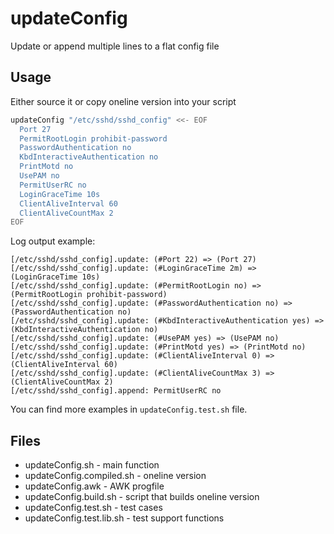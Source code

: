 # updateConfig
Update or append multiple lines to a flat config file


## Usage
Either source it or copy oneline version into your script

```bash
updateConfig "/etc/sshd/sshd_config" <<- EOF
  Port 27
  PermitRootLogin prohibit-password
  PasswordAuthentication no
  KbdInteractiveAuthentication no
  PrintMotd no
  UsePAM no
  PermitUserRC no
  LoginGraceTime 10s
  ClientAliveInterval 60
  ClientAliveCountMax 2
EOF
```

Log output example:
```log
[/etc/sshd/sshd_config].update: (#Port 22) => (Port 27)
[/etc/sshd/sshd_config].update: (#LoginGraceTime 2m) => (LoginGraceTime 10s)
[/etc/sshd/sshd_config].update: (#PermitRootLogin no) => (PermitRootLogin prohibit-password)
[/etc/sshd/sshd_config].update: (#PasswordAuthentication no) => (PasswordAuthentication no)
[/etc/sshd/sshd_config].update: (#KbdInteractiveAuthentication yes) => (KbdInteractiveAuthentication no)
[/etc/sshd/sshd_config].update: (#UsePAM yes) => (UsePAM no)
[/etc/sshd/sshd_config].update: (#PrintMotd yes) => (PrintMotd no)
[/etc/sshd/sshd_config].update: (#ClientAliveInterval 0) => (ClientAliveInterval 60)
[/etc/sshd/sshd_config].update: (#ClientAliveCountMax 3) => (ClientAliveCountMax 2)
[/etc/sshd/sshd_config].append: PermitUserRC no
```

You can find more examples in `updateConfig.test.sh` file.

## Files
- updateConfig.sh - main function
- updateConfig.compiled.sh - oneline version
- updateConfig.awk - AWK progfile
- updateConfig.build.sh - script that builds oneline version
- updateConfig.test.sh - test cases
- updateConfig.test.lib.sh - test support functions